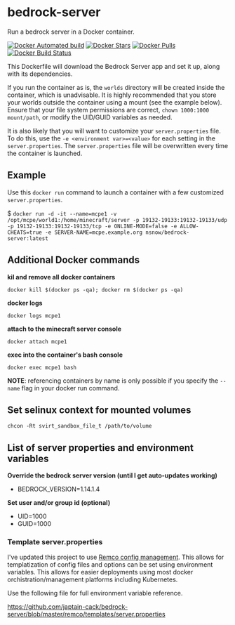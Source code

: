 # bedrock-server
Run a bedrock server in a Docker container.

[![Docker Automated build](https://img.shields.io/docker/automated/nsnow/bedrock-server.svg)](https://hub.docker.com/r/nsnow/bedrock-server)
[![Docker Stars](https://img.shields.io/docker/stars/nsnow/bedrock-server.svg)](https://hub.docker.com/r/nsnow/bedrock-server)
[![Docker Pulls](https://img.shields.io/docker/pulls/nsnow/bedrock-server.svg)](https://hub.docker.com/r/nsnow/bedrock-server)
[![Docker Build Status](https://img.shields.io/docker/build/nsnow/bedrock-server.svg)](https://hub.docker.com/r/nsnow/bedrock-server/builds)


This Dockerfile will download the Bedrock Server app and set it up, along with its dependencies.

If you run the container as is, the `worlds` directory will be created inside the container, which is unadvisable. It is highly recommended that you store your worlds outside the container using a mount (see the example below). Ensure that your file system permissions are correct, `chown 1000:1000 mount/path`, or modify the UID/GUID variables as needed.

It is also likely that you will want to customize your `server.properties` file. To do this, use the `-e <environment var>=<value>` for each setting in the `server.properties`. The `server.properties` file will be overwritten every time the container is launched.


## Example

Use this `docker run` command to launch a container with a few customized `server.properties`.

 $ `docker run -d -it --name=mcpe1 -v /opt/mcpe/world1:/home/minecraft/server -p 19132-19133:19132-19133/udp -p 19132-19133:19132-19133/tcp -e ONLINE-MODE=false -e ALLOW-CHEATS=true -e SERVER-NAME=mcpe.example.org nsnow/bedrock-server:latest`


## Additional Docker commands

**kil and remove all docker containers**

`docker kill $(docker ps -qa); docker rm $(docker ps -qa)`

**docker logs**

`docker logs mcpe1`

**attach to the minecraft server console**

`docker attach mcpe1`

**exec into the container's bash console**

`docker exec mcpe1 bash`


**NOTE**: referencing containers by name is only possible if you specify the `--name` flag in your docker run command.


## Set selinux context for mounted volumes

`chcon -Rt svirt_sandbox_file_t /path/to/volume`


## List of server properties and environment variables

**Override the bedrock server version (until I get auto-updates working)**
* BEDROCK_VERSION=1.14.1.4

**Set user and/or group id (optional)**
* UID=1000
* GUID=1000

### Template server.properties
I've updated this project to use [Remco config management](https://github.com/HeavyHorst/remco). This allows for templatization of config files and options can be set using environment variables. This allows for easier deployments using most docker orchistration/management platforms including Kubernetes.

Use the following file for full environment variable reference.

https://github.com/japtain-cack/bedrock-server/blob/master/remco/templates/server.properties
 
